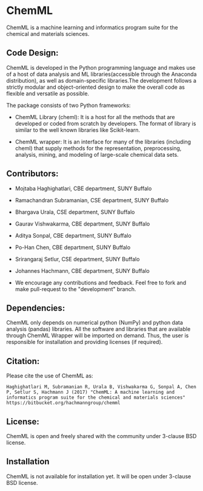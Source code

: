 # ChemML
ChemML is a machine learning and informatics program suite for the chemical and materials sciences.


## Code Design:
ChemML is developed in the Python programming language and makes use of a host of data analysis and ML libraries(accessible through the Anaconda distribution), as well as domain-specific libraries.The development follows a strictly modular and object-oriented design to make the overall code as flexible and versatile as possible.

The package consists of two Python frameworks:

- ChemML Library (cheml):
   It is a host for all the methods that are developed or coded from scratch by developers. The format of library is similar to the well known libraries like Scikit-learn.

- ChemML wrapper:
   It is an interface for many of the libraries (including cheml) that supply methods for the representation, preprocessing, analysis, mining, and modeling of large-scale chemical data sets.

## Contributors:

- Mojtaba Haghighatlari, CBE department, SUNY Buffalo
- Ramachandran Subramanian, CSE department, SUNY Buffalo
- Bhargava Urala, CSE department, SUNY Buffalo
- Gaurav Vishwakarma, CBE department, SUNY Buffalo
- Aditya Sonpal, CBE department, SUNY Buffalo
- Po-Han Chen, CBE department, SUNY Buffalo
- Srirangaraj Setlur, CSE department, SUNY Buffalo
- Johannes Hachmann, CBE department, SUNY Buffalo

- We encourage any contributions and feedback. Feel free to fork and make pull-request to the "development" branch.


## Dependencies:
ChemML only depends on numerical python (NumPy) and python data analysis (pandas) libraries. All the software and libraries
that are available through ChemML Wrapper will be imported on demand. Thus, the user is responsible for installation and providing licenses (if required).

## Citation:
Please cite the use of ChemML as:


    Haghighatlari M, Subramanian R, Urala B, Vishwakarma G, Sonpal A, Chen P, Setlur S, Hachmann J (2017) "ChemML: A machine learning and informatics program suite for the chemical and materials sciences" https://bitbucket.org/hachmanngroup/chemml


## License:
ChemML is open and freely shared with the community under 3-clause BSD license.

## Installation
ChemML is not available for installation yet. It will be open under 3-clause BSD license.




